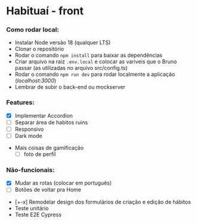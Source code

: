 # Habituaí - front

### Como rodar local:

-   Instalar Node versão 18 (qualquer LTS)
-   Clonar o repositório
-   Rodar o comando `npm install` para baixar as dependências
-   Criar arquivo na raiz `.env.local` e colocar as variveis que o Bruno passar (as utilizadas no arquivo src/config.ts)
-   Rodar o comando `npm run dev` para rodar localmente a aplicação (_localhost:3000_)
-   Lembrar de subir o back-end ou mockserver

### Features:

-   [x] Implementar Accordion
-   [ ] Separar área de habitos ruins
-   [ ] Responsivo
-   [ ] Dark mode
-   Mais coisas de gamificação
    -   [ ] foto de perfil

### Não-funcionais:

-   [x] Mudar as rotas (colocar em português)
-   [ ] Botões de voltar pra Home
-   [+-x] Remodelar design dos formulários de criação e edição de hábitos
-   Teste unitário
-   Teste E2E Cypress
